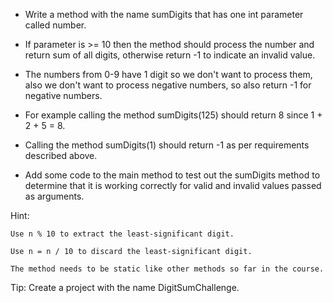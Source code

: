 * Write a method with the name sumDigits that has one int parameter called number. 

* If parameter is >= 10 then the method should process the number and return sum of all digits, otherwise return -1 to indicate an invalid value.

* The numbers from 0-9 have 1 digit so we don't want to process them, also we don't want to process negative numbers, so also return -1 for negative numbers.

* For example calling the method sumDigits(125) should return 8 since 1 + 2 + 5 = 8.

* Calling the method sumDigits(1) should return -1 as per requirements described above.

* Add some code to the main method to test out the sumDigits method to determine that it is working correctly for valid and invalid values passed as arguments.

Hint: 

	Use n % 10 to extract the least-significant digit.
	
	Use n = n / 10 to discard the least-significant digit.
	
	The method needs to be static like other methods so far in the course.

Tip: 
	Create a project with the name DigitSumChallenge.
